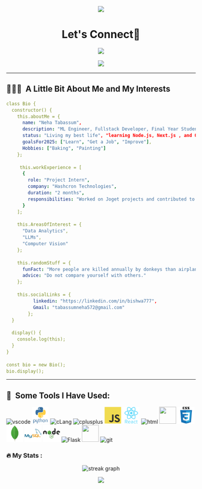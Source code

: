 <p align="center">
  <img src="https://capsule-render.vercel.app/api?type=waving&height=120&color=gradient&text=Hello!&fontColor=1b2439&fontSize=55"/>
</p>

<h1 align="center">
  Let's Connect💬
</h1>
<div align="center">
  <img src="https://visitor-badge.laobi.icu/badge?page_id=nehatabassum572.nehatabassum572&"  />
</div>


<p align="center">
<a href="https://www.linkedin.com/in/nehatabassum572/" target="_blank">
  <img height="50" src="https://user-images.githubusercontent.com/46517096/166973395-19676cd8-f8ec-4abf-83ff-da8243505b82.png"/>
</a>
  
<!-- /<a href="https://dev.to/thepiyushmalhotra"> -->
<!--   <img height="50" src="https://user-images.githubusercontent.com/46517096/166974096-7aeecad4-483e-4c85-983f-f4b37b3f794e.png"/> -->
<!-- </a> -->
<!-- <a href="https://twitter.com/Ipiyushmalhotra"> -->
<!--   <img height="50" src="https://user-images.githubusercontent.com/46517096/166974271-91dfa250-d70b-4cb9-8707-f1bda1b708c3.png"/> -->
<!-- </a> -->
<!-- <a href="https://www.instagram.com/thepiyushmalhotra/"> -->
<!--   <img height="50" src="https://user-images.githubusercontent.com/46517096/166974368-9798f39f-1f46-499c-b14e-81f0a3f83a06.png"/> -->
<!-- </a> -->
</p>

---

<h2> 👨🏻‍💻 &nbsp;A Little Bit About Me and My Interests</h2>

```yaml
class Bio {
  constructor() {
    this.aboutMe = {
      name: "Neha Tabassum",
      description: "ML Engineer, Fullstack Developer, Final Year Student",
      status: "Living my best life", "learning Node.js, Next.js , and Optimization",
      goalsFor2025: ["Learn", "Get a Job", "Improve"],
      Hobbies: ["Baking", "Painting"]
    };

     this.workExperience = [
      {
        role: "Project Intern",
        company: "Hashcron Technologies",
        duration: "2 months",
        responsibilities: "Worked on Joget projects and contributed to front-end development."
      }
    ];

    this.AreasOfInterest = {
      "Data Analytics",
      "LLMs",
      "Computer Vision"
    };
    
    this.randomStuff = {
      funFact: "More people are killed annually by donkeys than airplane crashes.",
      advice: "Do not compare yourself with others."
    };

    this.socialLinks = {
          linkedin: "https://linkedin.com/in/bishwa777",
          Gmail: "tabassumneha572@gmail.com"
        };
  }

  display() {
    console.log(this);
  }
}

const bio = new Bio();
bio.display();

```
  
---  
  
<h2> 🚀 &nbsp;Some Tools I Have Used:</h2>
<p align="left">
<img src="https://cdn.jsdelivr.net/gh/devicons/devicon/icons/vscode/vscode-original.svg" alt="vscode" width="45" height="45"/>
<img src="https://raw.githubusercontent.com/devicons/devicon/master/icons/python/python-original-wordmark.svg" alt="python" width="45" height="45"/>
<img src="https://cdn.jsdelivr.net/gh/devicons/devicon/icons/c/c-original.svg" alt="cLang" width="45" height="45"/>
<img src="https://cdn.jsdelivr.net/gh/devicons/devicon/icons/cplusplus/cplusplus-original.svg" alt="cplusplus" width="45" height="45"/>
<img src="https://raw.githubusercontent.com/devicons/devicon/master/icons/javascript/javascript-original.svg" alt="javascript" width="45" height="45" />
<img src="https://raw.githubusercontent.com/devicons/devicon/master/icons/react/react-original-wordmark.svg" alt="react" width="45" height="45" />
<img src="https://cdn.jsdelivr.net/gh/devicons/devicon/icons/html5/html5-original.svg" alt="html" width="45" height="45"/>
<img src="https://cdn.jsdelivr.net/gh/devicons/devicon@latest/icons/bootstrap/bootstrap-original-wordmark.svg" width="45" height="45" />
<img src="https://raw.githubusercontent.com/devicons/devicon/master/icons/css3/css3-original-wordmark.svg" alt="css3" width="45" height="45" />
<img src="https://raw.githubusercontent.com/devicons/devicon/master/icons/mongodb/mongodb-original.svg" alt="mongodb" width="45" height="45" />
<img src="https://raw.githubusercontent.com/devicons/devicon/master/icons/mysql/mysql-original-wordmark.svg" alt="mysql" width="45" height="45" />
<img src="https://raw.githubusercontent.com/devicons/devicon/master/icons/nodejs/nodejs-original-wordmark.svg" alt="nodejs" width="45" height="45" />
<img src="https://cdn.jsdelivr.net/gh/devicons/devicon/icons/flask/flask-original.svg" alt="Flask" width="45" height="45"/>
<img src="https://cdn.jsdelivr.net/gh/devicons/devicon/icons/photoshop/photoshop-plain.svg" width="45" height="45"/>      
<img src="https://cdn.jsdelivr.net/gh/devicons/devicon/icons/git/git-original.svg" alt="git" width="45" height="45"/>   
</p>

<h3 align="left">🔥   My Stats :</h3>
<div align="center">
  <img src="https://streak-stats.demolab.com?user=nehatabassum572&locale=en&mode=daily&theme=dark&hide_border=false&border_radius=5&order=3" height="220" alt="streak graph"  />
</div>


<p align="center">
  <img src="https://capsule-render.vercel.app/api?type=waving&height=120&color=gradient&section=footer"/>
</p>
